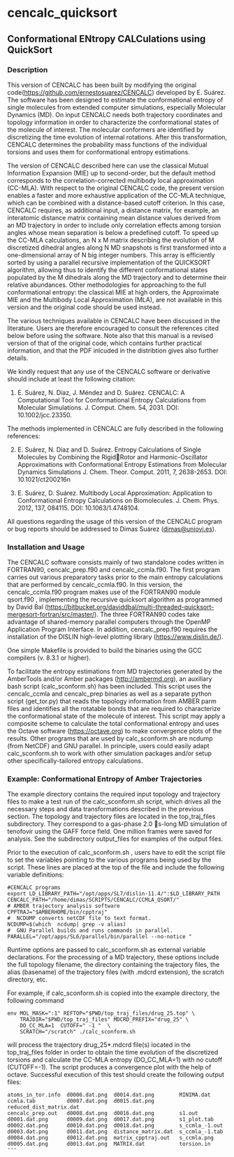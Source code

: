 # cencalc_quicksort

## Conformational ENtropy CALCulations using QuickSort

### Description

This version of CENCALC has been built by modifying the original code(https://github.com/ernestosuarez/CENCALC) developed by E. Suárez. The software has been designed to estimate the conformational entropy of single molecules from extended computer simulations, especially Molecular Dynamics (MD). On input CENCALC needs both trajectory coordinates and topology information in order to characterize the conformational states of the molecule of interest. The molecular conformers are identified by discretizing the time evolution of internal rotations. After this transformation, CENCALC determines the probability mass functions of the individual torsions and uses them for conformational entropy estimations. 

The version of CENCALC described here can use the classical Mutual Information Expansion (MIE) up to second-order, but the default method corresponds to the correlation-corrected multibody local approximation (CC-MLA). With respect to the original CENCALC code, the present version enables a faster and more exhaustive application of the CC-MLA technique, which can be combined with a distance-based cutoff criterion. In this case, CENCALC requires, as additional input, a distance matrix, for example, an interatomic distance matrix containing mean distance values derived from an MD trajectory in order to include only correlation effects among torsion angles whose mean separation is below a predefined cutoff. To speed up the CC-MLA calculations, an N x M matrix describing the evolution of M discretized dihedral angles along N MD snapshots is first transformed into a one-dimensional array of N big integer numbers. This array is efficiently sorted by using a parallel recursive implementation of the QUICKSORT algorithm, allowing thus to identify the different conformational states populated by the M dihedrals along the MD trajectory and to determine their relative abundances. Other methodologies for approaching to the full conformational entropy: the classical MIE at high orders, the Approximate MIE and the Multibody Local Approximation (MLA), are not available in this version and the original code should be used instead. 

The various techniques available in CENCALC have been discussed in the literature. Users are therefore encouraged to consult the references cited below before using the software. Note also that this manual is a revised version of that of the original code, which contains further practical information, and that the PDF inlcuded in the distribtion gives also further details.   

We kindly request that any use of the CENCALC software or derivative should include at least the following citation:

1)	E. Suárez, N. Díaz, J. Méndez and D. Suárez. CENCALC: A Computational Tool for Conformational Entropy Calculations from Molecular Simulations. J. Comput. Chem. 54, 2031. DOI: 10.1002/jcc.23350.

The methods implemented in CENCALC are fully described in the following references: 

2)	E. Suárez, N. Díaz and D. Suárez. Entropy Calculations of Single Molecules by Combining the RigidRotor and Harmonic-Oscillator Approximations with Conformational Entropy Estimations from Molecular Dynamics Simulations J. Chem. Theor. Comput. 2011, 7, 2638-2653. DOI: 10.1021/ct200216n

3)	E. Suárez, D. Suárez. Multibody Local Approximation: Application to Conformational Entropy Calculations on Biomolecules. J. Chem. Phys. 2012, 137, 084115. DOI: 10.1063/1.4748104.

All questions regarding the usage of this version of the CENCALC program or bug reports should be addressed to Dimas Suárez (dimas@uniovi.es). 

### Installation and Usage

The CENCALC software consists mainly of two standalone codes written in FORTRAN90, cencalc_prep.f90 and cencalc_ccmla.f90. The first program carries out various preparatory tasks prior to the main entropy calculations that are performed by cencalc_ccmla.f90. In this version, the cencalc_ccmla.f90 program makes use of the FORTRAN90 module qsort.f90 , implementing the recursive quicksort algorithm as programmed by David Bal (https://bitbucket.org/daviddbal/multi-threaded-quicksort-mergesort-fortran/src/master/). The three FORTRAN90 codes take advantage of shared-memory parallel computers through the OpenMP Application Program Interface. In addition, cencalc_prep.f90 requires the installation of the DISLIN high-level plotting library (https://www.dislin.de/). 

One simple Makefile is provided to build the binaries using the GCC compilers (v. 8.3.1 or higher).

To facilitate the entropy estimations from MD trajectories generated by the AmberTools and/or Amber packages (http://ambermd.org), an auxiliary bash script (calc_sconform.sh) has been included. This script uses the cencalc_ccmla and cencalc_prep binaries as well as a separate python script (get_tor.py) that reads the topology information from AMBER parm files and identifies all the rotatable bonds that are required to characterize the conformational state of the molecule of interest. This script may apply a composite scheme to calculate the total conformational entropy and uses the Octave software (https://octave.org) to make convergence plots of the results. Other programs that are used by calc_sconform.sh are ncdump (from NetCDF) and GNU parallel. In principle, users could easily adapt calc_sconform.sh to work with other simulation packages and/or setup other specifically-tailored entropy calculations. 

### Example: Conformational Entropy of Amber Trajectories 

The example directory contains the required input topology and trajectory files to make a test run of the calc_sconform.sh script, which drives all the necessary steps and data transformations described in the previous section. The topology and trajectory files are located in the top_traj_files subdirectory. They correspond to a gas-phase 2.0 s-long MD simulation of tenofovir using the GAFF force field. One million frames were saved for analysis. See the subdirectory output_files for examples of the output files.

Prior to the execution of calc_sconform.sh , users have to edit the script file to set the variables pointing to the various programs being used by the script. These lines are placed at the top of the file and include the following variable definitions:

```
#CENCALC programs
export LD_LIBRARY_PATH="/opt/apps/SL7/dislin-11.4/":$LD_LIBRARY_PATH
CENCALC_PATH="/home/dimas/SCRIPTS/CENCALC/CCMLA_QSORT/"
# AMBER trajectory analysis software
CPPTRAJ="$AMBERHOME/bin/cpptraj"
#  NCDUMP converts netCDF file to text format. 
NCDUMP=$(which  ncdump| grep -v alias)
#  GNU Parallel builds and runs commands in parallel. 
PARALLEL="/opt/apps/SL6/parallel/bin/parallel --no-notice "
```

Runtime options are passed to calc_sconform.sh as external variable declarations. For the processing of a MD trajectory, these options include the full topology filename, the directory containing the trajectory files, the alias (basename) of the trajectory files (with .mdcrd extension), the scratch directory, etc. 

For example, if calc_sconform.sh is copied into the example directory, the following command

```
env MOL_MASK=":1" REFTOP="$PWD/top_traj_files/drug_25.top" \
    TRAJDIR="$PWD/top_traj_files" MDCRD_PREFIX="drug_25" \
    DO_CC_MLA=1  CUTOFF=" -1 "  \
    SCRATCH="/scratch" ./calc_sconform.sh
```

will process the trajectory drug_25*.mdcrd file(s) located in the top_traj_files folder in order to obtain the time evolution of the discretized torsions and calculate the CC-MLA entropy (DO_CC_MLA=1) with no cutoff (CUTOFF=-1). The script produces a convergence plot with the help of octave. Successful execution of this test should create the following output files:

```
atoms_in_tor.info  d0006.dat.png  d0014.dat.png        MINIMA.dat
ccmla.tab          d0007.dat.png  d0015.dat.png        reduced_dist_matrix.dat
cencalc_prep.out   d0008.dat.png  d0016.dat.png        s1.out
d0001.dat.png      d0009.dat.png  d0017.dat.png        s1_plot.tab
d0002.dat.png      d0010.dat.png  d0018.dat.png        s_ccmla_-1.out
d0003.dat.png      d0011.dat.png  distance_matrix.dat  s_ccmla_-1.tab
d0004.dat.png      d0012.dat.png  matrix_cpptraj.out   s_ccmla.png
d0005.dat.png      d0013.dat.png  MATRIX.dat           torsion.in 
''' 


